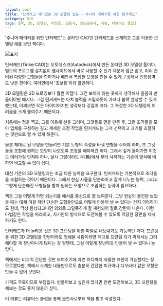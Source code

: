 ```yaml
---
layout: post
title: "신기하고 재미있는 3D 모델링 입문 - 주니어 메이커를 위한 틴커캐드"
category: 도서
tags: [책, 3D, 모델링, 박정호, 김충식, 생능출판사, 서평, 리뷰어스 클럽]
---
```


'주니어 메이커를 위한 틴커캐드'는
온라인 CAD인 틴커캐드를 소개하고 그를 이용한 모델링 예를 보인 책이다.

![표지](https://lh3.googleusercontent.com/n-jn-IN3d4C4KYAZaAKCvZB6ADnb_PiTJ_JmD-ES4v5gBOuGJkV12Dkopa7BGmyl9rmcZZLss8_GLg=s480)

틴커캐드(TinkerCAD)는 오토데스크(Autodesk)에서 만든 온라인 3D 모델링 툴이다.
별도의 프로그램 설치없이 웹사이트에서 바로 사용할 수 있기 때문에 접근 쉽고,
미리 준비된 다양한 모형들을 합하거나 빼면서 복잡한 모양을 만들 수 있게 구성해서 진입장벽도 낮은 편이다.
여러면에서 '초보용'이라 할만하다.

3D 모델링은 2D 드로잉보다 훨씬 어렵다.
그건 보이지 않는 곳까지 생각해서 꼼꼼히 만들어야만 해서다.
그걸 틴커캐드는 마치 블럭을 조립하듯이 가져다 붙여 완성할 수 있게 했는데,
어찌보면 작은 아이디어지만 생각보다 강점이 크다.
그 복잡한 3D 모델링의 어려움을 크게 줄여주기 때문이다.

처음에는 점을 찍고,
그를 이용해 선을 그리며,
그것들로 면을 만든 후,
그런 조각들을 모아 입체를 구성하는 길고 세세한 조정 작업을
틴커캐드는 그저 선택하고 크기를 조절하는 것만으로 할 수 있게 해준다.

물론 제대로 된 모양을 만들려면
기본 도형의 속성을 바꿔 변형을 주어야 하며,
또 그것들을 조합해 원하는 모양이 나오도록 조정을 해야하긴 하다.
그래서 깊게 들어가면 이것도 여러가질 만져야 하나,
설사 그렇더라도 무(無)에서 부터 시작하는 기존의 방식에 비하면 비교할 수 없이 쉽다.

대신 기존의 3D 모델링과는 조금 다른 능력을 요구한다.
틴커캐드는 기본적으로 조각들을 조합하는 것이기 때문이다.
그래서 현실 사물을 단순화하고 잘게 나누는 능력,
그리고 그렇게 단순해진 모형들을 합쳐 원하는 모양으로 조립하는 능력이 필요하다.

책은 그걸 어떻게 하면 되는지를 예시를 중심으로 잘 보여준다.
그냥 현실의 물건만 보았을 때는
대체 이걸 저런 단순한 도형들만으로 어떻게 만들어 낼 수 있다는 건지 의아하기도 한데,
막상 완성되고나면 의외로 그럴듯하게 잘 재현되어 절로 감탄이 나온다.
이런 마법같은 작업을 따라하고,
자기만의 방식으로 도전해볼 수 있도록 적당한 장면을 제시하기도 한다.

틴커캐드가 더 놀라운 것은
3D 프린팅을 위한 파일로 내보내기도 가능하단 거다.
프린팅을 위한 3D 모델링을 한번이라도 접해본 사람이라면
제대로 프린팅 되기 위해서는 고려해야할 게 장난아니게 많다는 걸 알텐데,
그걸 이렇게 장난하듯 만들어 낼 수 있다니 놀랍다.

책에서는 비교적 간단한 것만 보여주기에
과연 어디까지 세밀한 표현이 가능할지는 잘 모르겠다만,
책에서 소개한 내용만으로도 충분히 간단한 피규어나 디오라마 같은 모형은 만들 수 있어 보인다.

가격도 무료이므로 부담없다.
만들어보고 싶은게 있다면 한번 도전해보고,
3D 프린팅을 해보는 것도 좋지 않을까 싶다.



<div class="im im-info">
이 리뷰는 리뷰어스 클럽을 통해 출판사로부터 책을 받고 작성했다.
</div>
